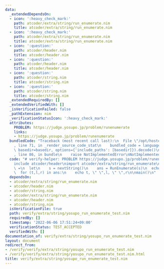 ```yaml
---
data:
  _extendedDependsOn:
  - icon: ':heavy_check_mark:'
    path: atcoder/extra/string/run_enumerate.nim
    title: atcoder/extra/string/run_enumerate.nim
  - icon: ':heavy_check_mark:'
    path: atcoder/extra/string/run_enumerate.nim
    title: atcoder/extra/string/run_enumerate.nim
  - icon: ':question:'
    path: atcoder/header.nim
    title: atcoder/header.nim
  - icon: ':question:'
    path: atcoder/header.nim
    title: atcoder/header.nim
  - icon: ':question:'
    path: atcoder/string.nim
    title: atcoder/string.nim
  - icon: ':question:'
    path: atcoder/string.nim
    title: atcoder/string.nim
  _extendedRequiredBy: []
  _extendedVerifiedWith: []
  _isVerificationFailed: false
  _pathExtension: nim
  _verificationStatusIcon: ':heavy_check_mark:'
  attributes:
    PROBLEM: https://judge.yosupo.jp/problem/runenumerate
    links:
    - https://judge.yosupo.jp/problem/runenumerate
  bundledCode: "Traceback (most recent call last):\n  File \"/opt/hostedtoolcache/Python/3.10.5/x64/lib/python3.10/site-packages/onlinejudge_verify/documentation/build.py\"\
    , line 71, in _render_source_code_stat\n    bundled_code = language.bundle(stat.path,\
    \ basedir=basedir, options={'include_paths': [basedir]}).decode()\n  File \"/opt/hostedtoolcache/Python/3.10.5/x64/lib/python3.10/site-packages/onlinejudge_verify/languages/nim.py\"\
    , line 86, in bundle\n    raise NotImplementedError\nNotImplementedError\n"
  code: "# verify-helper: PROBLEM https://judge.yosupo.jp/problem/runenumerate\n\n\
    include atcoder/header\nimport atcoder/extra/string/run_enumerate\n\nproc main()\
    \ =\n  let\n    s = nextString()\n    ans = RunEnumerate(s)\n  echo ans.len\n\
    \  for (t,l,r) in ans:\n    echo t, \" \",l, \" \",r\n\nmain()\n"
  dependsOn:
  - atcoder/extra/string/run_enumerate.nim
  - atcoder/header.nim
  - atcoder/string.nim
  - atcoder/extra/string/run_enumerate.nim
  - atcoder/header.nim
  - atcoder/string.nim
  isVerificationFile: true
  path: verify/extra/string/yosupo_run_enumerate_test.nim
  requiredBy: []
  timestamp: '2022-06-06 17:51:24+09:00'
  verificationStatus: TEST_ACCEPTED
  verifiedWith: []
documentation_of: verify/extra/string/yosupo_run_enumerate_test.nim
layout: document
redirect_from:
- /verify/verify/extra/string/yosupo_run_enumerate_test.nim
- /verify/verify/extra/string/yosupo_run_enumerate_test.nim.html
title: verify/extra/string/yosupo_run_enumerate_test.nim
---
```

